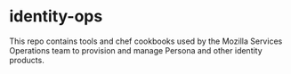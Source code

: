 identity-ops
============

This repo contains tools and chef cookbooks used by the Mozilla Services Operations team to provision and manage Persona and other identity products.